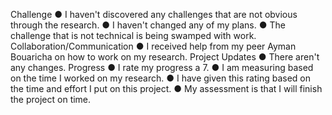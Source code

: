 Challenge
● I haven't discovered any challenges that are not obvious through the research.
● I haven't changed any of my plans.
● The challenge that is not technical is being swamped with work.
Collaboration/Communication
● I received help from my peer Ayman Bouaricha on how to work on my research.
Project Updates
● There aren't any changes.
Progress
● I rate my progress a 7.
● I am measuring based on the time I worked on my research.
● I have given this rating based on the time and effort I put on this project.
● My assessment is that I will finish the project on time.

